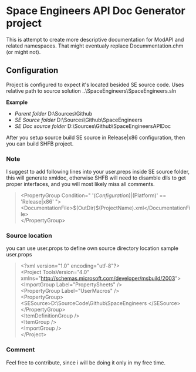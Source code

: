 # Space Engineers API Doc Generator project
This is attempt to create more descriptive documentation for ModAPI and related namespaces. That might eventualy replace Docummentation.chm (or might not).

## Configuration
Project is configured to expect it's located besided SE source code. Uses relative path to source solution ..\SpaceEngineers\SpaceEngineers.sln

__Example__

* _Parent folder_ D:\Sources\Github
* _SE Source folder_ D:\Sources\Github\SpaceEngineers
* _SE Doc source folder_  D:\Sources\Github\SpaceEngineersAPIDoc

After you setup source build SE source in Release|x86 configuration, then you can build SHFB project.

### Note
I suggest to add following lines into your user.preps inside SE source folder, this will generate xmldoc, otherwise SHFB will need to disamble dlls to get proper interfaces, and you will most likely miss all comments.

>  &lt;PropertyGroup Condition=" '$(Configuration)|$(Platform)' == 'Release|x86' "&gt;  
    &lt;DocumentationFile&gt;$(OutDir)\$(ProjectName).xml&lt;/DocumentationFile&gt;  
  &lt;/PropertyGroup&gt;  

### Source location
you can use user.props to define own source directory location
sample user.props

>  &lt;?xml version="1.0" encoding="utf-8"?&gt;  
  &lt;Project ToolsVersion="4.0" xmlns="http://schemas.microsoft.com/developer/msbuild/2003"&gt;  
    &lt;ImportGroup Label="PropertySheets" /&gt;  
    &lt;PropertyGroup Label="UserMacros" /&gt;  
    &lt;PropertyGroup&gt;  
      &lt;SESource&gt;D:\SourceCode\Github\SpaceEngineers &lt;/SESource&gt;  
    &lt;/PropertyGroup&gt;  
    &lt;ItemDefinitionGroup /&gt;  
    &lt;ItemGroup /&gt;  
    &lt;ImportGroup /&gt;  
  &lt;/Project&gt;  


### Comment
Feel free to contribute, since i will be doing it only in my free time.
